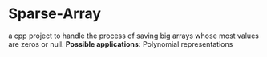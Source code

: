 # Sparse-Array
a cpp project to handle the process of saving big arrays whose most values are zeros or null.
**Possible applications:** Polynomial representations
